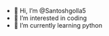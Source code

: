- 👋 Hi, I’m @Santoshgolla5
- 👀 I’m interested in coding
- 🌱 I’m currently learning python
<!---
Santoshgolla5/Santoshgolla5 is a ✨ special ✨ repository because its `README.md` (this file) appears on your GitHub profile.
You can click the Preview link to take a look at your changes.
--->
